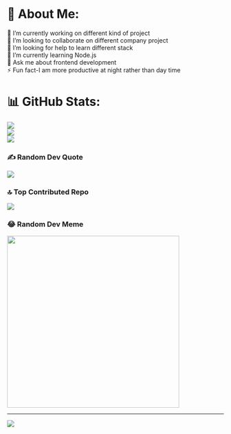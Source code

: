 # 💫 About Me:
🔭 I’m currently working on different kind of project<br>👯 I’m looking to collaborate on different company project<br>🤝 I’m looking for help to learn different stack<br>🌱 I’m currently learning Node.js<br>💬 Ask me about frontend development<br>⚡ Fun fact-I am more productive at night rather than day time


# 📊 GitHub Stats:
![](https://github-readme-stats.vercel.app/api?username=bristy1501&theme=dark&hide_border=false&include_all_commits=true&count_private=true)<br/>
![](https://github-readme-streak-stats.herokuapp.com/?user=bristy1501&theme=dark&hide_border=false)<br/>
![](https://github-readme-stats.vercel.app/api/top-langs/?username=bristy1501&theme=dark&hide_border=false&include_all_commits=true&count_private=true&layout=compact)

### ✍️ Random Dev Quote
![](https://quotes-github-readme.vercel.app/api?type=horizontal&theme=radical)

### 🔝 Top Contributed Repo
![](https://github-contributor-stats.vercel.app/api?username=bristy1501&limit=5&theme=dark&combine_all_yearly_contributions=true)

### 😂 Random Dev Meme
<img src='https://randommeme-five.vercel.app/' style="height: 400px;"/>

---
[![](https://visitcount.itsvg.in/api?id=bristy1501&icon=0&color=0)](https://visitcount.itsvg.in)

<!-- Proudly created with GPRM ( https://gprm.itsvg.in ) -->
